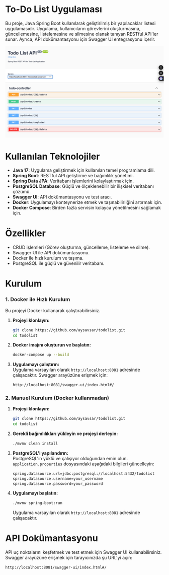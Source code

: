 # To-Do List Uygulaması

Bu proje, Java Spring Boot kullanılarak geliştirilmiş bir yapılacaklar listesi uygulamasıdır. Uygulama, kullanıcıların görevlerini oluşturmasına, güncellemesine, listelemesine ve silmesine olanak tanıyan RESTful API'ler sunar. Ayrıca, API dokümantasyonu için Swagger UI entegrasyonu içerir.

![Swagger UI Görseli](https://github.com/aysavsar/todolist/blob/main/screenshot%20(1).png)

# Kullanılan Teknolojiler

- **Java 17**: Uygulama geliştirmek için kullanılan temel programlama dili.
- **Spring Boot**: RESTful API geliştirme ve bağımlılık yönetimi.
- **Spring Data JPA**: Veritabanı işlemlerini kolaylaştırmak için.
- **PostgreSQL Database**: Güçlü ve ölçeklenebilir bir ilişkisel veritabanı çözümü.
- **Swagger UI**: API dokümantasyonu ve test aracı.
- **Docker**: Uygulamayı konteynerize etmek ve taşınabilirliğini artırmak için.
- **Docker Compose**: Birden fazla servisin kolayca yönetilmesini sağlamak için.

# Özellikler

- CRUD işlemleri (Görev oluşturma, güncelleme, listeleme ve silme).
- Swagger UI ile API dokümantasyonu.
- Docker ile hızlı kurulum ve taşıma.
- PostgreSQL ile güçlü ve güvenilir veritabanı.

# Kurulum

### 1. Docker ile Hızlı Kurulum

Bu projeyi Docker kullanarak çalıştırabilirsiniz.

1. **Projeyi klonlayın:**
    ```bash
    git clone https://github.com/aysavsar/todolist.git
    cd todolist
    ```

2. **Docker imajını oluşturun ve başlatın:**
    ```bash
    docker-compose up --build
    ```

3. **Uygulamayı çalıştırın:**  
   Uygulama varsayılan olarak `http://localhost:8081` adresinde çalışacaktır. Swagger arayüzüne erişmek için:
    ```bash
    http://localhost:8081/swagger-ui/index.html#/
    ```

### 2. Manuel Kurulum (Docker kullanmadan)

1. **Projeyi klonlayın:**
    ```bash
    git clone https://github.com/aysavsar/todolist.git
    cd todolist
    ```

2. **Gerekli bağımlılıkları yükleyin ve projeyi derleyin:**
    ```bash
    ./mvnw clean install
    ```

3. **PostgreSQL'i yapılandırın:**  
   PostgreSQL'in yüklü ve çalışıyor olduğundan emin olun. `application.properties` dosyasındaki aşağıdaki bilgileri güncelleyin:
    ```properties
    spring.datasource.url=jdbc:postgresql://localhost:5432/todolist
    spring.datasource.username=your_username
    spring.datasource.password=your_password
    ```

4. **Uygulamayı başlatın:**
    ```bash
    ./mvnw spring-boot:run
    ```

   Uygulama varsayılan olarak `http://localhost:8081` adresinde çalışacaktır.

# API Dokümantasyonu

API uç noktalarını keşfetmek ve test etmek için Swagger UI kullanabilirsiniz. Swagger arayüzüne erişmek için tarayıcınızda şu URL'yi açın:

```bash
http://localhost:8081/swagger-ui/index.html#/
